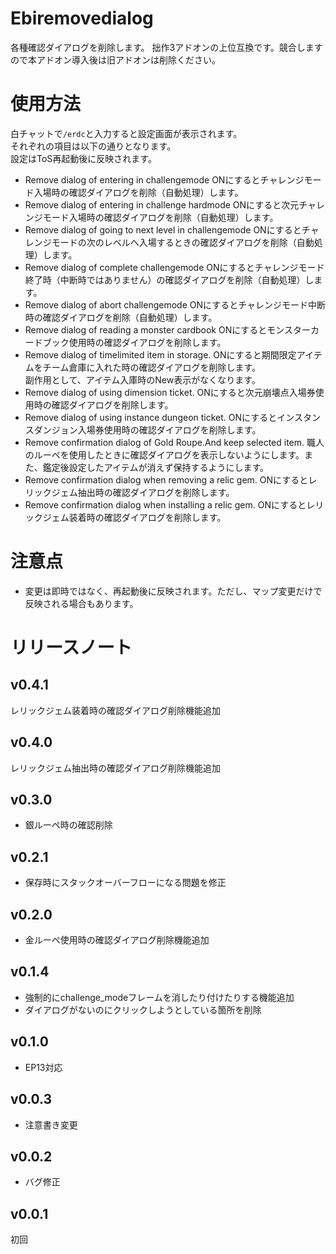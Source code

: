 # Ebiremovedialog
各種確認ダイアログを削除します。
拙作3アドオンの上位互換です。競合しますので本アドオン導入後は旧アドオンは削除ください。
# 使用方法
白チャットで`/erdc`と入力すると設定画面が表示されます。  
それぞれの項目は以下の通りとなります。  
設定はToS再起動後に反映されます。  
- Remove dialog of entering in challengemode
ONにするとチャレンジモード入場時の確認ダイアログを削除（自動処理）します。
- Remove dialog of entering in challenge hardmode 
ONにすると次元チャレンジモード入場時の確認ダイアログを削除（自動処理）します。
- Remove dialog of going to next level in challengemode
ONにするとチャレンジモードの次のレベルへ入場するときの確認ダイアログを削除（自動処理）します。
- Remove dialog of complete challengemode
ONにするとチャレンジモード終了時（中断時ではありません）の確認ダイアログを削除（自動処理）します。
- Remove dialog of abort challengemode
ONにするとチャレンジモード中断時の確認ダイアログを削除（自動処理）します。
- Remove dialog of reading a monster cardbook
ONにするとモンスターカードブック使用時の確認ダイアログを削除します。
- Remove dialog of timelimited item in storage.
ONにすると期間限定アイテムをチーム倉庫に入れた時の確認ダイアログを削除します。  
副作用として、アイテム入庫時のNew表示がなくなります。
- Remove dialog of using dimension ticket.
ONにすると次元崩壊点入場券使用時の確認ダイアログを削除します。  
- Remove dialog of using instance dungeon ticket.
ONにするとインスタンスダンジョン入場券使用時の確認ダイアログを削除します。  
- Remove confirmation dialog of Gold Roupe.And keep selected item.
職人のルーペを使用したときに確認ダイアログを表示しないようにします。また、鑑定後設定したアイテムが消えず保持するようにします。
- Remove confirmation dialog when removing a relic gem.
ONにするとレリックジェム抽出時の確認ダイアログを削除します。  
- Remove confirmation dialog when installing a relic gem.
ONにするとレリックジェム装着時の確認ダイアログを削除します。  

# 注意点
* 変更は即時ではなく、再起動後に反映されます。ただし、マップ変更だけで反映される場合もあります。

# リリースノート
## v0.4.1
レリックジェム装着時の確認ダイアログ削除機能追加
## v0.4.0
レリックジェム抽出時の確認ダイアログ削除機能追加
## v0.3.0
* 銀ルーペ時の確認削除
## v0.2.1
* 保存時にスタックオーバーフローになる問題を修正
## v0.2.0
* 金ルーペ使用時の確認ダイアログ削除機能追加
## v0.1.4
* 強制的にchallenge_modeフレームを消したり付けたりする機能追加
* ダイアログがないのにクリックしようとしている箇所を削除
## v0.1.0
* EP13対応
## v0.0.3
* 注意書き変更
## v0.0.2 
* バグ修正
## v0.0.1
初回
